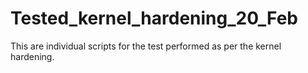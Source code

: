 # Tested_kernel_hardening_20_Feb
This are individual scripts for the test performed as per the kernel hardening.
